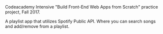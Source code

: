 Codeacademy Intensive "Build Front-End Web Apps from Scratch" practice project, Fall 2017. 

A playlist app that utilizes Spotify Public API. Where you can search songs and add/remove from a playlist. 

